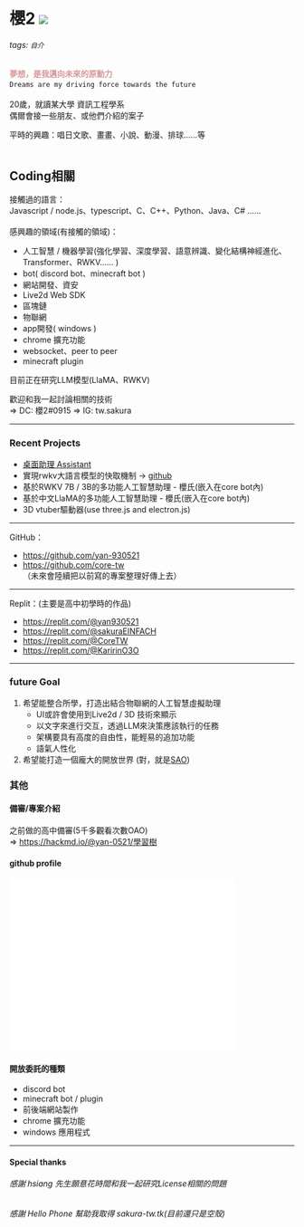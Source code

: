 # 櫻2   <img src="https://komarev.com/ghpvc/?username=yan-930521&label=VIEWS&style=flat&color=5F9EA0"><br>
###### tags: `自介`

<font color="#d89696">**夢想，是我邁向未來的原動力**</font><br>
`Dreams are my driving force towards the future`<br><br>
20歲，就讀某大學 資訊工程學系<br>
偶爾會接一些朋友、或他們介紹的案子

平時的興趣：唱日文歌、畫畫、小說、動漫、排球......等<br>
<br>

## Coding相關
接觸過的語言：<br>
Javascript / node.js、typescript、C、C++、Python、Java、C# ......<br>
<br>
感興趣的領域(有接觸的領域)：
- 人工智慧 / 機器學習(強化學習、深度學習、語意辨識、變化結構神經進化、Transformer、RWKV...... )
- bot( discord bot、minecraft bot )
- 網站開發、資安
- Live2d Web SDK
- 區塊鏈
- 物聯網
- app開發( windows )
- chrome 擴充功能
- websocket、peer to peer
- minecraft plugin

目前正在研究LLM模型(LlaMA、RWKV)

歡迎和我一起討論相關的技術<br>
=> DC: 櫻2#0915
=> IG: tw.sakura

---
### Recent Projects
- [桌面助理 Assistant](https://github.com/yan-930521/Assistant)
- 實現rwkv大語言模型的快取機制 -> [github](https://github.com/yan-930521/RWKVserver)
- 基於RWKV 7B / 3B的多功能人工智慧助理 - 櫻氏(嵌入在core bot內)
- 基於中文LlaMA的多功能人工智慧助理 - 櫻氏(嵌入在core bot內)
- 3D vtuber驅動器(use three.js and electron.js)

---

GitHub：
- https://github.com/yan-930521
- https://github.com/core-tw<br>
（未來會陸續把以前寫的專案整理好傳上去）

---

Replit：(主要是高中初學時的作品)
- https://replit.com/@yan930521
- https://replit.com/@sakuraEINFACH
- https://replit.com/@CoreTW
- https://replit.com/@KaririnO3O

---

### future Goal
1.  希望能整合所學，打造出結合物聯網的人工智慧虛擬助理
    - UI或許會使用到Live2d / 3D 技術來顯示
    - 以文字來進行交互，透過LLM來決策應該執行的任務
    - 架構要具有高度的自由性，能輕易的追加功能
    - 語氣人性化
1.  希望能打造一個龐大的開放世界 (對，就是[SAO](https://zh.wikipedia.org/zh-tw/%E5%88%80%E5%8A%8D%E7%A5%9E%E5%9F%9F))



### 其他
#### 備審/專案介紹
之前做的高中備審(5千多觀看次數OAO)<br>
=> https://hackmd.io/@yan-0521/學習樹

#### github profile
<img align="center" src="/github-metrics.svg" alt="Metrics" width="400">

#### 開放委託的種類
- discord bot
- minecraft bot / plugin
- 前後端網站製作
- chrome 擴充功能
- windows 應用程式

---

#### Special thanks

###### 感謝 hsiang 先生願意花時間和我一起研究License相關的問題
###### 感謝 Hello Phone 幫助我取得 sakura-tw.tk(目前還只是空殼)
